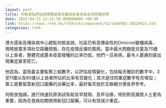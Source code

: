 ```yaml
---
layout: post
title: 何栢良指評估疫情需留意兒童與長者染疫及住院重症等
date: 2022-04-21 12:31:58.000000000 +08:00
link: https://news.rthk.hk/rthk/ch/component/k2/1644983-20220421.htm
categories: rthk
---
```


港大感染及傳染病中心總監何栢良說，社區仍有高傳染性的Omicron變種病毒，現時放寬多項社交距離措施，存在疫情反彈的風險。當中最大問題是兒童及70歲以上長者，整體完成基本疫苗接種的比率仍低，他們一旦染病，最令人憂慮的是出現重症甚至死亡。

他認為，當局最主要監察三組數字，以評估疫情變化，包括每天確診的數字中，3至11歲以及60歲以上長者所佔的比率有否變化；其次是住院重症數字有否增加；第三是要留意新冠口服藥的派藥比率，最好每天放於互聯網方便各界參考。

何栢良強調，進行快速抗原測試有助及早發現、及早治療，特別對高風險人士更為重要，因為在發病初期使用新冠口服藥，可以有效減少重症。

